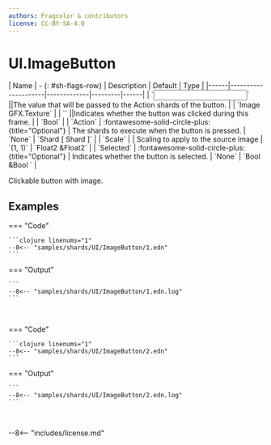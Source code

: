 ```yaml
---
authors: Fragcolor & contributors
license: CC-BY-SA-4.0
---
```



# UI.ImageButton

<div class="sh-parameters" markdown="1">
| Name | - {: #sh-flags-row} | Description | Default | Type |
|------|---------------------|-------------|---------|------|
| `<input>` ||The value that will be passed to the Action shards of the button. | | `Image GFX.Texture` |
| `<output>` ||Indicates whether the button was clicked during this frame. | | `Bool` |
| `Action` | :fontawesome-solid-circle-plus:{title="Optional"}  | The shards to execute when the button is pressed. | `None` | `Shard [ Shard ]` |
| `Scale` |  | Scaling to apply to the source image | `(1, 1)` | `Float2 &Float2` |
| `Selected` | :fontawesome-solid-circle-plus:{title="Optional"}  | Indicates whether the button is selected. | `None` | `Bool &Bool ` |

</div>

Clickable button with image.

## Examples

=== "Code"

    ```clojure linenums="1"
    --8<-- "samples/shards/UI/ImageButton/1.edn"
    ```

=== "Output"

    ```
    --8<-- "samples/shards/UI/ImageButton/1.edn.log"
    ```
&nbsp;

=== "Code"

    ```clojure linenums="1"
    --8<-- "samples/shards/UI/ImageButton/2.edn"
    ```

=== "Output"

    ```
    --8<-- "samples/shards/UI/ImageButton/2.edn.log"
    ```
&nbsp;

--8<-- "includes/license.md"
